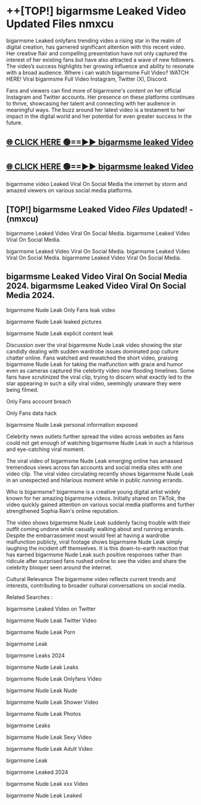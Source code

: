 # ++[TOP!] bigarmsme Leaked Video Updated Files nmxcu<br>

bigarmsme Leaked onlyfans trending video a rising star in the realm of digital creation, has garnered significant attention with this recent video. Her creative flair and compelling presentation have not only captured the interest of her existing fans but have also attracted a wave of new followers. The video’s success highlights her growing influence and ability to resonate with a broad audience.
Where i can watch bigarmsme Full Video? WATCH HERE! Viral bigarmsme Full Video Instagram, Twitter (X), Discord.


Fans and viewers can find more of bigarmsme's content on her official Instagram and Twitter accounts. Her presence on these platforms continues to thrive, showcasing her talent and connecting with her audience in meaningful ways. The buzz around her latest video is a testament to her impact in the digital world and her potential for even greater success in the future.


## [🌐 CLICK HERE 🟢==►► bigarmsme leaked Video ](https://xnudes.xyz/go)

## [🌐 CLICK HERE 🟢==►► bigarmsme leaked Video ](https://xnudes.xyz/go)



bigarmsme video Leaked Viral On Social Media the internet by storm and amazed viewers on various social media platforms.


## [TOP!] bigarmsme Leaked Video *Files* Updated! - (nmxcu)

bigarmsme Leaked Video Viral On Social Media. bigarmsme Leaked Video Viral On Social Media.

bigarmsme Leaked Video Viral On Social Media. bigarmsme Leaked Video Viral On Social Media. bigarmsme Leaked Video Viral On Social Media.


## bigarmsme Leaked Video Viral On Social Media 2024. bigarmsme Leaked Video Viral On Social Media 2024.
bigarmsme Nude Leak Only Fans leak video

bigarmsme Nude Leak leaked pictures

bigarmsme Nude Leak explicit content leak

Discussion over the viral bigarmsme Nude Leak video showing the star candidly dealing with sudden wardrobe issues dominated pop culture chatter online. Fans watched and rewatched the short video, praising bigarmsme Nude Leak for taking the malfunction with grace and humor even as cameras captured the celebrity video now flooding timelines. Some fans have scrutinized the viral clip, trying to discern what exactly led to the star appearing in such a silly viral video, seemingly unaware they were being filmed.


Only Fans account breach

Only Fans data hack

bigarmsme Nude Leak personal information exposed

Celebrity news outlets further spread the video across websites as fans could not get enough of watching bigarmsme Nude Leak in such a hilarious and eye-catching viral moment.


The viral video of bigarmsme Nude Leak emerging online has amassed tremendous views across fan accounts and social media sites with one video clip. The viral video circulating recently shows bigarmsme Nude Leak in an unexpected and hilarious moment while in public running errands.


Who is bigarmsme? bigarmsme is a creative young digital artist widely known for her amazing bigarmsme videos. Initially shared on TikTok, the video quickly gained attention on various social media platforms and further strengthened Sophia Rain's online reputation.

The video shows bigarmsme Nude Leak suddenly facing trouble with their outfit coming undone while casually walking about and running errands. Despite the embarrassment most would feel at having a wardrobe malfunction publicly, viral footage shows bigarmsme Nude Leak simply laughing the incident off themselves. It is this down-to-earth reaction that has earned bigarmsme Nude Leak such positive responses rather than ridicule after surprised fans rushed online to see the video and share the celebrity blooper seen around the internet.

Cultural Relevance The bigarmsme video reflects current trends and interests, contributing to broader cultural conversations on social media.

Related Searches :

bigarmsme Leaked Video on Twitter

bigarmsme Nude Leak Twitter Video

bigarmsme Nude Leak Porn

bigarmsme Leak 

bigarmsme Leaks 2024

bigarmsme Nude Leak Leaks

bigarmsme Nude Leak Onlyfans Video

bigarmsme Nude Leak Nude

bigarmsme Nude Leak Shower Video

bigarmsme Nude Leak Photos

bigarmsme Leaks

bigarmsme Nude Leak Sexy Video

bigarmsme Nude Leak Adult Video

bigarmsme Leak

bigarmsme Leaked 2024

bigarmsme Nude Leak xxx Video

bigarmsme Nude Leak Leaked